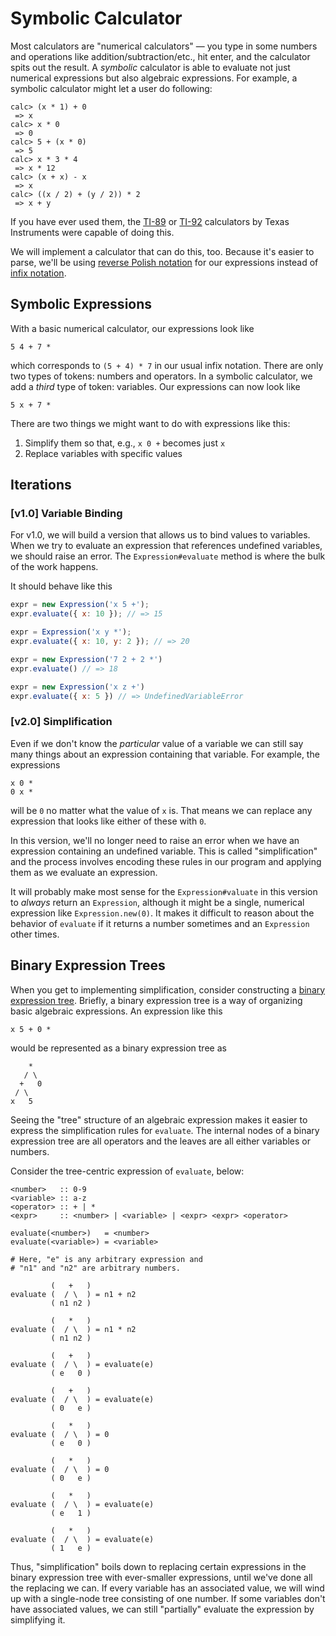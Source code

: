 # Symbolic Calculator

Most calculators are "numerical calculators" — you type in some numbers and operations like addition/subtraction/etc., hit enter, and the calculator spits out the result.  A _symbolic_ calculator is able to evaluate not just numerical expressions but also algebraic expressions.  For example, a symbolic calculator might let a user do following:

```text
calc> (x * 1) + 0
 => x
calc> x * 0
 => 0
calc> 5 + (x * 0)
 => 5
calc> x * 3 * 4
 => x * 12
calc> (x + x) - x
 => x
calc> ((x / 2) + (y / 2)) * 2
 => x + y
```

If you have ever used them, the [TI-89](http://en.wikipedia.org/wiki/TI-89_series) or [TI-92](http://en.wikipedia.org/wiki/TI-92_series) calculators by Texas Instruments were capable of doing this.

We will implement a calculator that can do this, too. Because it's easier to parse, we'll be using [reverse Polish notation](http://en.wikipedia.org/wiki/Reverse_Polish_notation) for our expressions instead of [infix notation](http://en.wikipedia.org/wiki/Infix_notation).

## Symbolic Expressions

With a basic numerical calculator, our expressions look like

```
5 4 + 7 *
```

which corresponds to `(5 + 4) * 7` in our usual infix notation.  There are only two types of tokens: numbers and operators.  In a symbolic calculator, we add a _third_ type of token: variables.  Our expressions can now look like

```text
5 x + 7 *
```

There are two things we might want to do with expressions like this:

1. Simplify them so that, e.g., `x 0 +` becomes just `x`
2. Replace variables with specific values

## Iterations

### [v1.0] Variable Binding

For v1.0, we will build a version that allows us to bind values to variables.  When we try to evaluate an expression that references undefined variables, we should raise an error.  The `Expression#evaluate` method is where the bulk of the work happens.

It should behave like this

```javascript
expr = new Expression('x 5 +');
expr.evaluate({ x: 10 }); // => 15

expr = Expression('x y *');
expr.evaluate({ x: 10, y: 2 }); // => 20

expr = new Expression('7 2 + 2 *')
expr.evaluate() // => 18

expr = new Expression('x z +')
expr.evaluate({ x: 5 }) // => UndefinedVariableError
```

### [v2.0] Simplification

Even if we don't know the _particular_ value of a variable we can still say many things about an expression containing that variable.  For example, the expressions

```text
x 0 *
0 x *
```

will be `0` no matter what the value of `x` is.  That means we can replace any expression that looks like either of these with `0`.

In this version, we'll no longer need to raise an error when we have an expression containing an undefined variable. This is called "simplification" and the process involves encoding these rules in our program and applying them as we evaluate an expression.

It will probably make most sense for the `Expression#valuate` in this version to _always_ return an `Expression`, although it might be a single, numerical expression like `Expression.new(0)`.  It makes it difficult to reason about the behavior of `evaluate` if it returns a number sometimes and an `Expression` other times.

## Binary Expression Trees

When you get to implementing simplification, consider constructing a [binary expression tree](http://en.wikipedia.org/wiki/Binary_expression_tree).  Briefly, a binary expression tree is a way of organizing basic algebraic expressions.  An expression like this

```text
x 5 + 0 *
```

would be represented as a binary expression tree as

```text
    *
   / \
  +   0
 / \
x   5
```

Seeing the "tree" structure of an algebraic expression makes it easier to express the simplification rules for `evaluate`.  The internal nodes of a binary expression tree are all operators and the leaves are all either variables or numbers.

Consider the tree-centric expression of `evaluate`, below:

```text
<number>   :: 0-9
<variable> :: a-z
<operator> :: + | *
<expr>     :: <number> | <variable> | <expr> <expr> <operator>

evaluate(<number>)   = <number>
evaluate(<variable>) = <variable>

# Here, "e" is any arbitrary expression and
# "n1" and "n2" are arbitrary numbers.

         (   +   )
evaluate (  / \  ) = n1 + n2
         ( n1 n2 )

         (   *   )
evaluate (  / \  ) = n1 * n2
         ( n1 n2 )

         (   +   )
evaluate (  / \  ) = evaluate(e)
         ( e   0 )

         (   +   )
evaluate (  / \  ) = evaluate(e)
         ( 0   e )

         (   *   )
evaluate (  / \  ) = 0
         ( e   0 )

         (   *   )
evaluate (  / \  ) = 0
         ( 0   e )

         (   *   )
evaluate (  / \  ) = evaluate(e)
         ( e   1 )

         (   *   )
evaluate (  / \  ) = evaluate(e)
         ( 1   e )
```

Thus, "simplification" boils down to replacing certain expressions in the binary expression tree with ever-smaller expressions, until we've done all the replacing we can.  If every variable has an associated value, we will wind up with a single-node tree consisting of one number.  If some variables don't have associated values, we can still "partially" evaluate the expression by simplifying it.
